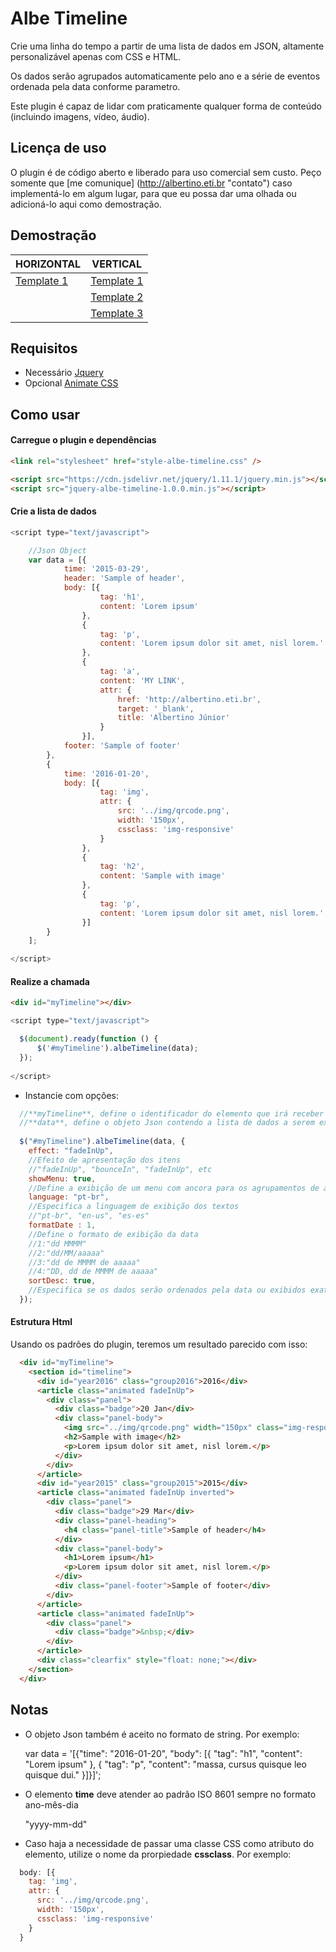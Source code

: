# Albe Timeline
Crie uma linha do tempo a partir de uma lista de dados em JSON, altamente personalizável apenas com CSS e HTML.

Os dados serão agrupados automaticamente pelo ano e a série de eventos ordenada pela data conforme parametro.

Este plugin é capaz de lidar com praticamente qualquer forma de conteúdo (incluindo imagens, vídeo, áudio). 

## Licença de uso
O plugin é de código aberto e liberado para uso comercial sem custo. Peço somente que [me comunique] (http://albertino.eti.br "contato") caso implementá-lo em algum lugar, para que eu possa dar uma olhada ou adicioná-lo aqui como demostração.

## Demostração
| HORIZONTAL  | VERTICAL |
| ------------- | ------------- |
| [Template 1](http://timeline.albertino.eti.br/templates/horizontal/index.html "Template Horizontal")  | [Template 1](http://timeline.albertino.eti.br/templates/vertical/index.html "Template Vertical")  |
|   | [Template 2](http://timeline.albertino.eti.br/templates/simple/index.html "Template Simples")  |
|   | [Template 3](http://timeline.albertino.eti.br/templates/audain/index.html "Template Audain Designs")  |

## Requisitos
* Necessário
[Jquery](https://jquery.com)
* Opcional
[Animate CSS](https://daneden.github.io/animate.css)

## Como usar
#### Carregue o plugin e dependências
```html
<link rel="stylesheet" href="style-albe-timeline.css" />

<script src="https://cdn.jsdelivr.net/jquery/1.11.1/jquery.min.js"></script>
<script src="jquery-albe-timeline-1.0.0.min.js"></script>
```
#### Crie a lista de dados
```js
<script type="text/javascript">

	//Json Object
	var data = [{
			time: '2015-03-29',
			header: 'Sample of header',
			body: [{
					tag: 'h1',
					content: 'Lorem ipsum'
				},
				{
					tag: 'p',
					content: 'Lorem ipsum dolor sit amet, nisl lorem.'
				},
				{
					tag: 'a',
					content: 'MY LINK',
					attr: {
						href: 'http://albertino.eti.br',
						target: '_blank',
						title: 'Albertino Júnior'
					}
				}],
			footer: 'Sample of footer'
		},
		{
			time: '2016-01-20',
			body: [{
					tag: 'img',
					attr: {
						src: '../img/qrcode.png',
						width: '150px',
						cssclass: 'img-responsive'
					}
				},
				{
					tag: 'h2',
					content: 'Sample with image'
				},
				{
					tag: 'p',
					content: 'Lorem ipsum dolor sit amet, nisl lorem.'
				}]
		}
	];

</script>
```
#### Realize a chamada
```html
<div id="myTimeline"></div>
```
```js
<script type="text/javascript">

  $(document).ready(function () {
      $('#myTimeline').albeTimeline(data);
  });
  
</script>
```
* Instancie com opções:
```js
  //**myTimeline**, define o identificador do elemento que irá receber toda a linha de tempo (por exemplo, uma DIV) e deve ser único para cada timeline na página.
  //**data**, define o objeto Json contendo a lista de dados a serem exibidos.
  
  $("#myTimeline").albeTimeline(data, {
    effect: "fadeInUp",
    //Efeito de apresentação dos itens
    //"fadeInUp", "bounceIn", "fadeInUp", etc
    showMenu: true,
    //Define a exibição de um menu com ancora para os agrupamentos de anos
    language: "pt-br",
    //Especifica a linguagem de exibição dos textos
    //"pt-br", "en-us", "es-es"
	formatDate : 1,
	//Define o formato de exibição da data
	//1:"dd MMMM"
	//2:"dd/MM/aaaaa"
	//3:"dd de MMMM de aaaaa"
	//4:"DD, dd de MMMM de aaaaa"
    sortDesc: true,
    //Especifica se os dados serão ordenados pela data ou exibidos exatamente como estão
  });
```
#### Estrutura Html
Usando os padrões do plugin, teremos um resultado parecido com isso:
```html
  <div id="myTimeline">
    <section id="timeline">
      <div id="year2016" class="group2016">2016</div>
      <article class="animated fadeInUp">
        <div class="panel">
          <div class="badge">20 Jan</div>
          <div class="panel-body">
            <img src="../img/qrcode.png" width="150px" class="img-responsive">
            <h2>Sample with image</h2>
            <p>Lorem ipsum dolor sit amet, nisl lorem.</p>
          </div>
        </div>
      </article>
      <div id="year2015" class="group2015">2015</div>
      <article class="animated fadeInUp inverted">
        <div class="panel">
          <div class="badge">29 Mar</div>
          <div class="panel-heading">
            <h4 class="panel-title">Sample of header</h4>
          </div>
          <div class="panel-body">
            <h1>Lorem ipsum</h1>
            <p>Lorem ipsum dolor sit amet, nisl lorem.</p>
          </div>
          <div class="panel-footer">Sample of footer</div>
        </div>
      </article>
      <article class="animated fadeInUp">
        <div class="panel">
          <div class="badge">&nbsp;</div>
        </div>
      </article>
      <div class="clearfix" style="float: none;"></div>
    </section>
  </div>
```
## Notas
* O objeto Json também é aceito no formato de string. Por exemplo:

  var data = '[{"time": "2016-01-20", "body": [{ "tag": "h1", "content": "Lorem ipsum" }, { "tag": "p", "content": "massa, cursus quisque leo quisque dui." }]}]';

* O elemento **time** deve atender ao padrão ISO 8601 sempre no formato ano-mês-dia 

  "yyyy-mm-dd"

* Caso haja a necessidade de passar uma classe CSS como atributo do elemento, utilize o nome da prorpiedade **cssclass**. Por exemplo:
```js
  body: [{
    tag: 'img',
    attr: {
      src: '../img/qrcode.png',
      width: '150px',
      cssclass: 'img-responsive'
    }
  }
```
